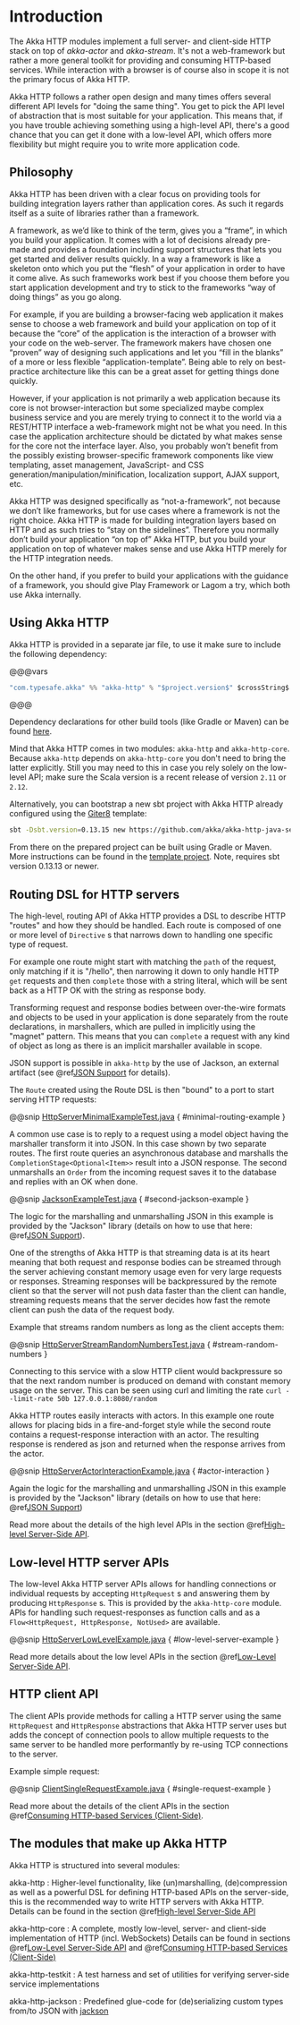 # Introduction

The Akka HTTP modules implement a full server- and client-side HTTP stack on top of *akka-actor* and *akka-stream*. It's
not a web-framework but rather a more general toolkit for providing and consuming HTTP-based services. While interaction
with a browser is of course also in scope it is not the primary focus of Akka HTTP.

Akka HTTP follows a rather open design and many times offers several different API levels for "doing the same thing".
You get to pick the API level of abstraction that is most suitable for your application.
This means that, if you have trouble achieving something using a high-level API, there's a good chance that you can get
it done with a low-level API, which offers more flexibility but might require you to write more application code.

## Philosophy

Akka HTTP has been driven with a clear focus on providing tools for building integration layers rather than application cores. As such it regards itself as a suite of libraries rather than a framework.

A framework, as we’d like to think of the term, gives you a “frame”, in which you build your application. It comes with a lot of decisions already pre-made and provides a foundation including support structures that lets you get started and deliver results quickly. In a way a framework is like a skeleton onto which you put the “flesh” of your application in order to have it come alive. As such frameworks work best if you choose them before you start application development and try to stick to the frameworks “way of doing things” as you go along.

For example, if you are building a browser-facing web application it makes sense to choose a web framework and build your application on top of it because the “core” of the application is the interaction of a browser with your code on the web-server. The framework makers have chosen one “proven” way of designing such applications and let you “fill in the blanks” of a more or less flexible “application-template”. Being able to rely on best-practice architecture like this can be a great asset for getting things done quickly.

However, if your application is not primarily a web application because its core is not browser-interaction but some specialized maybe complex business service and you are merely trying to connect it to the world via a REST/HTTP interface a web-framework might not be what you need. In this case the application architecture should be dictated by what makes sense for the core not the interface layer. Also, you probably won’t benefit from the possibly existing browser-specific framework components like view templating, asset management, JavaScript- and CSS generation/manipulation/minification, localization support, AJAX support, etc.

Akka HTTP was designed specifically as “not-a-framework”, not because we don’t like frameworks, but for use cases where a framework is not the right choice. Akka HTTP is made for building integration layers based on HTTP and as such tries to “stay on the sidelines”. Therefore you normally don’t build your application “on top of” Akka HTTP, but you build your application on top of whatever makes sense and use Akka HTTP merely for the HTTP integration needs.

On the other hand, if you prefer to build your applications with the guidance of a framework, you should give Play Framework or Lagom a try, which both use Akka internally.

## Using Akka HTTP

Akka HTTP is provided in a separate jar file, to use it make sure to include the following dependency:

@@@vars
```sbt
"com.typesafe.akka" %% "akka-http" % "$project.version$" $crossString$
```
@@@

Dependency declarations for other build tools (like Gradle or Maven) can be found [here](http://akka.io/docs/#akka-http).

Mind that Akka HTTP comes in two modules: `akka-http` and `akka-http-core`. Because `akka-http`
depends on `akka-http-core` you don't need to bring the latter explicitly. Still you may need to this in case you rely
solely on the low-level API; make sure the Scala version is a recent release of version `2.11` or `2.12`.

Alternatively, you can bootstrap a new sbt project with Akka HTTP already
configured using the [Giter8](http://www.foundweekends.org/giter8/) template:
```sh
sbt -Dsbt.version=0.13.15 new https://github.com/akka/akka-http-java-seed.g8
```
From there on the prepared project can be built using Gradle or Maven.
More instructions can be found in the [template
project](https://github.com/akka/akka-http-java-seed.g8). Note, requires
sbt version 0.13.13 or newer.

## Routing DSL for HTTP servers

The high-level, routing API of Akka HTTP provides a DSL to describe HTTP "routes" and how they should be handled.
Each route is composed of one or more level of `Directive` s that narrows down to handling one specific type of
request.

For example one route might start with matching the `path` of the request, only matching if it is "/hello", then
narrowing it down to only handle HTTP `get` requests and then `complete` those with a string literal, which
will be sent back as a HTTP OK with the string as response body.

Transforming request and response bodies between over-the-wire formats and objects to be used in your application is
done separately from the route declarations, in marshallers, which are pulled in implicitly using the "magnet" pattern.
This means that you can `complete` a request with any kind of object as long as there is an implicit marshaller
available in scope.

JSON support is possible in `akka-http` by the use of Jackson, an external artifact (see @ref[JSON Support](common/json-support.md#json-support-via-jackson)
for details).

The `Route` created using the Route DSL is then "bound" to a port to start serving HTTP requests:

@@snip [HttpServerMinimalExampleTest.java](../../../../test/java/docs/http/javadsl/HttpServerMinimalExampleTest.java) { #minimal-routing-example }

A common use case is to reply to a request using a model object having the marshaller transform it into JSON. In
this case shown by two separate routes. The first route queries an asynchronous database and marshalls the
`CompletionStage<Optional<Item>>` result into a JSON response. The second unmarshalls an `Order` from the incoming request
saves it to the database and replies with an OK when done.

@@snip [JacksonExampleTest.java](../../../../test/java/docs/http/javadsl/JacksonExampleTest.java) { #second-jackson-example }

The logic for the marshalling and unmarshalling JSON in this example is provided by the "Jackson" library
(details on how to use that here: @ref[JSON Support](common/json-support.md#json-support-via-jackson)).

One of the strengths of Akka HTTP is that streaming data is at its heart meaning that both request and response bodies
can be streamed through the server achieving constant memory usage even for very large requests or responses. Streaming
responses will be backpressured by the remote client so that the server will not push data faster than the client can
handle, streaming requests means that the server decides how fast the remote client can push the data of the request
body.

Example that streams random numbers as long as the client accepts them:

@@snip [HttpServerStreamRandomNumbersTest.java](../../../../test/java/docs/http/javadsl/HttpServerStreamRandomNumbersTest.java) { #stream-random-numbers }

Connecting to this service with a slow HTTP client would backpressure so that the next random number is produced on
demand with constant memory usage on the server. This can be seen using curl and limiting the rate
`curl --limit-rate 50b 127.0.0.1:8080/random`

Akka HTTP routes easily interacts with actors. In this example one route allows for placing bids in a fire-and-forget
style while the second route contains a request-response interaction with an actor. The resulting response is rendered
as json and returned when the response arrives from the actor.

@@snip [HttpServerActorInteractionExample.java](../../../../test/java/docs/http/javadsl/HttpServerActorInteractionExample.java) { #actor-interaction }

Again the logic for the marshalling and unmarshalling JSON in this example is provided by the "Jackson" library
(details on how to use that here: @ref[JSON Support](common/json-support.md#json-support-via-jackson))

Read more about the details of the high level APIs in the section @ref[High-level Server-Side API](routing-dsl/index.md).

## Low-level HTTP server APIs

The low-level Akka HTTP server APIs allows for handling connections or individual requests by accepting
`HttpRequest` s and answering them by producing `HttpResponse` s. This is provided by the `akka-http-core` module.
APIs for handling such request-responses as function calls and as a `Flow<HttpRequest, HttpResponse, NotUsed>` are available.

@@snip [HttpServerLowLevelExample.java](../../../../test/java/docs/http/javadsl/HttpServerLowLevelExample.java) { #low-level-server-example }

Read more details about the low level APIs in the section @ref[Low-Level Server-Side API](server-side/low-level-server-side-api.md).

## HTTP client API

The client APIs provide methods for calling a HTTP server using the same `HttpRequest` and `HttpResponse` abstractions
that Akka HTTP server uses but adds the concept of connection pools to allow multiple requests to the same server to be
handled more performantly by re-using TCP connections to the server.

Example simple request:

@@snip [ClientSingleRequestExample.java](../../../../test/java/docs/http/javadsl/ClientSingleRequestExample.java) { #single-request-example }

Read more about the details of the client APIs in the section @ref[Consuming HTTP-based Services (Client-Side)](client-side/index.md).

## The modules that make up Akka HTTP

Akka HTTP is structured into several modules:

akka-http
: Higher-level functionality, like (un)marshalling, (de)compression as well as a powerful DSL
for defining HTTP-based APIs on the server-side, this is the recommended way to write HTTP servers
with Akka HTTP. Details can be found in the section @ref[High-level Server-Side API](routing-dsl/index.md)

akka-http-core
: A complete, mostly low-level, server- and client-side implementation of HTTP (incl. WebSockets)
Details can be found in sections @ref[Low-Level Server-Side API](server-side/low-level-server-side-api.md) and @ref[Consuming HTTP-based Services (Client-Side)](client-side/index.md)

akka-http-testkit
: A test harness and set of utilities for verifying server-side service implementations

akka-http-jackson
: Predefined glue-code for (de)serializing custom types from/to JSON with [jackson](https://github.com/FasterXML/jackson)
